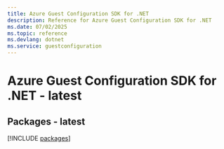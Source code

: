 ```yaml
---
title: Azure Guest Configuration SDK for .NET
description: Reference for Azure Guest Configuration SDK for .NET
ms.date: 07/02/2025
ms.topic: reference
ms.devlang: dotnet
ms.service: guestconfiguration
---
```

# Azure Guest Configuration SDK for .NET - latest
## Packages - latest
[!INCLUDE [packages](guest-configuration-index.md)]